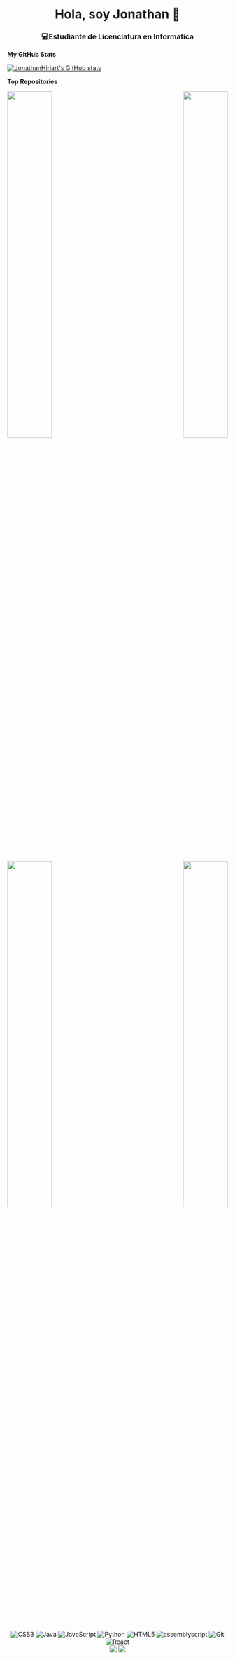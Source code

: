 <h1 align="center">Hola, soy Jonathan 👋</h1>
<h3 align="center">💻<strong>Estudiante de Licenciatura en Informatica</strong></h3>


<b>My GitHub Stats</b>

<a href="http://www.github.com/JonathanHiriart"><img src="https://github-readme-stats.vercel.app/api?username=JonathanHiriart&show_icons=true&hide=&count_private=true&title_color=6366f1&text_color=ffffff&icon_color=6366f1&bg_color=22272e&hide_border=true&show_icons=true" alt="JonathanHiriart's GitHub stats" /></a>

<b>Top Repositories</b>

<div width="100%" align="center">
    <a href="https://github.com/JonathanHiriart/TallerDeProgramacion" align="left">
        <img align="left" width="45%" src="https://github-readme-stats.vercel.app/api/pin/?username=JonathanHiriart&repo=TallerDeProgramacion&title_color=6366f1&text_color=ffffff&icon_color=6366f1&bg_color=22272e&hide_border=true&locale=en" /></a>
    <a href="https://github.com/JonathanHiriart/CADP" align="right">
        <img align="right" width="45%" src="https://github-readme-stats.vercel.app/api/pin/?username=JonathanHiriart&repo=CADP&title_color=6366f1&text_color=ffffff&icon_color=6366f1&bg_color=22272e&hide_border=true&locale=en" />
    </a>
</div>

<div width="100%" align="center">
    <a href="https://github.com/JonathanHiriart/MensajeSpam" align="left">
        <img align="left" width="45%" src="https://github-readme-stats.vercel.app/api/pin/?username=JonathanHiriart&repo=MensajeSpam&title_color=6366f1&text_color=ffffff&icon_color=6366f1&bg_color=22272e&hide_border=true&locale=en" />
    </a>
    <a href="https://github.com/JonathanHiriart/ChallengEncriptador" align="right">
    <img align="right" width="45%" src="https://github-readme-stats.vercel.app/api/pin/?username=JonathanHiriart&repo=ChallengEncriptador&title_color=6366f1&text_color=ffffff&icon_color=6366f1&bg_color=22272e&hide_border=true&locale=en" />
    </a>
</div>

<div align="center">
    <img src="https://img.shields.io/badge/css3-%231572B6.svg?style=for-the-badge&logo=css3&logoColor=white" alt="CSS3">
    <img src="https://img.shields.io/badge/java-%23ED8B00.svg?style=for-the-badge&logo=openjdk&logoColor=white" alt="Java">
    <img src="https://img.shields.io/badge/javascript-%23323330.svg?style=for-the-badge&logo=javascript&logoColor=%23F7DF1E" alt="JavaScript">
    <img src="https://img.shields.io/badge/python-3670A0?style=for-the-badge&logo=python&logoColor=ffdd54" alt="Python">
    <img src="https://img.shields.io/badge/html5-%23E34F26.svg?style=for-the-badge&logo=html5&logoColor=white" alt="HTML5">
    <img src="https://img.shields.io/badge/assembly%20script-%23000000.svg?style=for-the-badge&logo=assemblyscript&logoColor=white" alt="assemblyscript">
    <img src="https://img.shields.io/badge/git-%23F05033.svg?style=for-the-badge&logo=git&logoColor=white" alt="Git">
    <img src="https://img.shields.io/badge/react-%2320232a.svg?style=for-the-badge&logo=react&logoColor=%2361DAFB" alt="React">
</div>


<div align="center">
    <a href="https://instagram.com/yonihiriart"><img src="https://img.shields.io/badge/Instagram-%23E4405F.svg?logo=Instagram&logoColor=white" ></a>
    <a href="https://linkedin.com/in/jonathanhiriart"><img src="https://img.shields.io/badge/LinkedIn-%230077B5.svg?logo=linkedin&logoColor=white"></a> 
</div>

